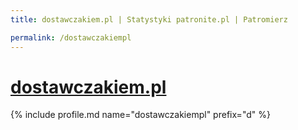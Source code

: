 ```yaml
---
title: dostawczakiem.pl | Statystyki patronite.pl | Patromierz

permalink: /dostawczakiempl
---
```


# [dostawczakiem.pl](https://patronite.pl/dostawczakiempl)

{% include profile.md name="dostawczakiempl" prefix="d" %}
